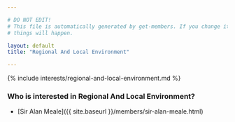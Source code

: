 ```yaml
---

# DO NOT EDIT!
# This file is automatically generated by get-members. If you change it, bad
# things will happen.

layout: default
title: "Regional And Local Environment"

---
```


{% include interests/regional-and-local-environment.md %}

### Who is interested in Regional And Local Environment?


* [Sir Alan Meale]({{ site.baseurl }}/members/sir-alan-meale.html)
